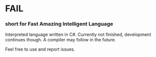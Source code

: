 # FAIL
### short for Fast Amazing Intelligent Language

Interpreted language written in C#. Currently not finished, development continues though.
A compiler may follow in the future.

Feel free to use and report issues.

